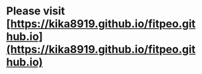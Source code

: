 # Please visit [https://kika8919.github.io/fitpeo.github.io](https://kika8919.github.io/fitpeo.github.io)

